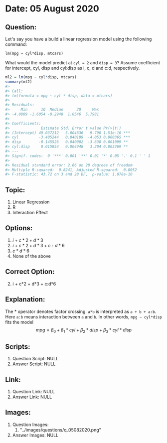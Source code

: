 # Date: 05 August 2020

## Question:
Let's say you have a build a linear regression model using the following command:
```
lm(mpg ~ cyl*disp, mtcars)
```
What would the model predict at `cyl = 2` and `disp = 3`? Assume coefficient for intercept, cyl, disp and cyl:disp as i, c, d and c:d, respectively.

``` r
ml2 = lm(mpg ~ cyl*disp, mtcars)
summary(ml2)
#> 
#> Call:
#> lm(formula = mpg ~ cyl * disp, data = mtcars)
#> 
#> Residuals:
#>     Min      1Q  Median      3Q     Max 
#> -4.0809 -1.6054 -0.2948  1.0546  5.7981 
#> 
#> Coefficients:
#>              Estimate Std. Error t value Pr(>|t|)    
#> (Intercept) 49.037212   5.004636   9.798 1.51e-10 ***
#> cyl         -3.405244   0.840189  -4.053 0.000365 ***
#> disp        -0.145526   0.040002  -3.638 0.001099 ** 
#> cyl:disp     0.015854   0.004948   3.204 0.003369 ** 
#> ---
#> Signif. codes:  0 '***' 0.001 '**' 0.01 '*' 0.05 '.' 0.1 ' ' 1
#> 
#> Residual standard error: 2.66 on 28 degrees of freedom
#> Multiple R-squared:  0.8241, Adjusted R-squared:  0.8052 
#> F-statistic: 43.72 on 3 and 28 DF,  p-value: 1.078e-10
```

## Topic:
1. Linear Regression
2. R
3. Interaction Effect

## Options:
1. $i + c*2 + d*3$
2. $i + c*2 + d*3 + c:d*6$
3. $c*d*6$
4. None of the above

## Correct Option:
2. i + c\*2 + d\*3 + c:d\*6

## Explanation:
The * operator denotes factor crossing. `a*b` is interpreted as `a + b + a:b`. Here `a:b` means interaction between `a` and `b`. In other words, `mpg ~ cyl*disp` fits the model $$mpg = \beta_0 + \beta_1*cyl + \beta_2*disp + \beta_3*cyl*disp$$

## Scripts:
1. Question Script: NULL
2. Answer Script: NULL

## Link:
1. Question Link: NULL
2. Answer Link: NULL

## Images:
1. Question Images: 
   1. "../images/questions/q_05082020.png"
2. Answer Images: NULL
